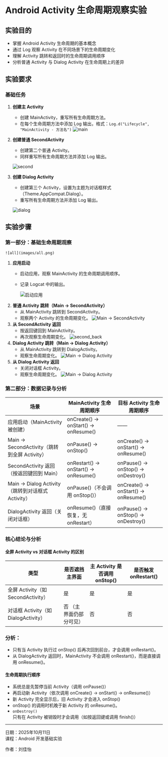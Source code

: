 # Android Activity 生命周期观察实验

## 实验目的

- 掌握 Android Activity 生命周期的基本概念
- 通过 Log 观察 Activity 在不同场景下的生命周期变化
- 理解 Activity 跳转和返回时的生命周期调用顺序
- 分析普通 Activity 与 Dialog Activity 在生命周期上的差异

## 实验要求

### 基础任务

1. **创建主 Activity**
   - 创建 MainActivity，重写所有生命周期方法。
   - 在每个生命周期方法中添加 Log 输出，格式：`Log.d("Lifecycle", "MainActivity - 方法名")`
    ![main](images/main.png)
2. **创建普通 SecondActivity**
   - 创建第二个普通 Activity。
   - 同样重写所有生命周期方法并添加 Log 输出。
     
    ![second](images/second.png)
3. **创建 Dialog Activity**
   - 创建第三个 Activity，设置为主题为对话框样式（Theme.AppCompat.Dialog）。
   - 重写所有生命周期方法并添加 Log 输出。
     
    ![dialog](images/dialog.png)
## 实验步骤

### 第一部分：基础生命周期观察

    ![all](images/all.png)
1. **应用启动**
   - 启动应用，观察 MainActivity 的生命周期调用顺序。
   - 记录 Logcat 中的输出。
   
     ![启动应用](images/start.png)
2. **普通 Activity 跳转（Main → SecondActivity）**
   - 从 MainActivity 跳转到 SecondActivity。
   - 观察两个 Activity 的生命周期变化。
   ![Main → SecondActivity](images/main_to_second.png)
3. **从 SecondActivity 返回**
   - 按返回键回到 MainActivity。
   - 再次观察生命周期变化。
   ![second_back](images/second_back.png)
4. **Dialog Activity 跳转（Main → Dialog Activity）**
   - 从 MainActivity 跳转到 DialogActivity。
   - 观察生命周期变化。
   ![Main → Dialog Activity](images/main_to_dialog.png)
5. **从 Dialog Activity 返回**
   - 关闭对话框 Activity。
   - 观察生命周期变化。
   ![Main → Dialog Activity](images/dialog_back.png)
### 第二部分：数据记录与分析

| 场景 | MainActivity 生命周期顺序 | 目标 Activity 生命周期顺序 |
| --- | ------------------------- | -------------------------- |
| 应用启动（MainActivity 被创建） | onCreate() → onStart() → onResume() | —— |
| Main → SecondActivity（跳转到全屏 Activity） | onPause() → onStop() | onCreate() → onStart() → onResume() |
| SecondActivity 返回（按返回键回到 Main） | onRestart() → onStart() → onResume() | onPause() → onStop() → onDestroy() |
| Main → Dialog Activity（跳转到对话框式 Activity） | onPause()（不会调用 onStop()） | onCreate() → onStart() → onResume() |
| DialogActivity 返回（关闭对话框） | onResume()（直接恢复，无 onRestart） | onPause() → onStop() → onDestroy() |

### 核心结论与分析

#### 全屏 Activity vs 对话框 Activity 的区别

| 类型 | 是否遮挡主界面 | 主 Activity 是否调用 onStop() | 是否触发 onRestart() |
| --- | -------------- | ---------------------------- | -------------------- |
| 全屏 Activity（如 SecondActivity） | 是  | 是  | 是  |
| 对话框 Activity（如 DialogActivity） | 否 （主界面仍部分可见） | 否  | 否  |

### 分析：

- 只有当 Activity 执行过 onStop() 后再次回到前台，才会调用 onRestart()。
- 从 DialogActivity 返回时，MainActivity 不会调用 onRestart()，而是直接调用 onResume()。

#### 生命周期执行顺序

- 系统总是先暂停当前 Activity（调用 onPause()）
- 再启动新 Activity（依次调用 onCreate() → onStart() → onResume()）
- 新 Activity 完全显示后，旧 Activity 才会进入 onStop()
- onStop() 的调用时机晚于新 Activity 的 onResume()。
- `onDestroy()` 只有在 Activity 被销毁时才会调用（如按返回键或调用 finish()）

---

 日期：2025年10月11日  
 课程：Android 开发基础实验  

 作者：刘佳怡


